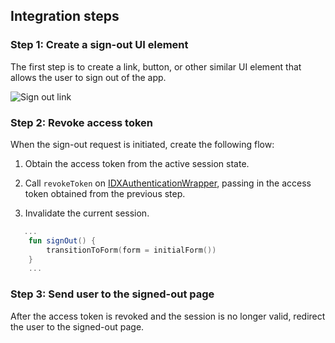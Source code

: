 ## Integration steps

### Step 1: Create a sign-out UI element

The first step is to create a link, button, or other similar UI element that allows the user to sign out of the app.

<div class="common-image-format">

![Sign out link](/img/oie-embedded-sdk/oie-embedded-sdk-use-case-simple-sign-out-link.png "Sign out link")

</div>

### Step 2: Revoke access token

When the sign-out request is initiated, create the following flow:

1. Obtain the access token from the active session state.

1. Call `revokeToken` on [IDXAuthenticationWrapper](https://github.com/okta/okta-idx-java/blob/master/api/src/main/java/com/okta/idx/sdk/api/client/IDXAuthenticationWrapper.java), passing in the access token obtained from the previous step.

1. Invalidate the current session.

```kotlin
   ...
    fun signOut() {
        transitionToForm(form = initialForm())
    }
    ...
```

### Step 3: Send user to the signed-out page

After the access token is revoked and the session is no longer valid, redirect the user to the signed-out page.
